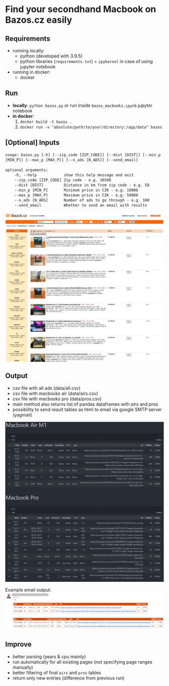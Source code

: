 # Find your secondhand Macbook on Bazos.cz easily

## Requirements
* running locally:
    * python (developed with 3.9.5)
    * python libraries (`requirements.txt`) + `ipykernel` in case of using jupyter notebook
* running in docker:
    * docker

## Run
* **locally**: `python bazos.py` or run inside `bazos_macbooks.ipynb` jupyter notebook
* **in docker**: 
    1. `docker build -t bazos .`
    2. `docker run -v "absolute/path/to/your/directory:/app/data" bazos`

## [Optional] Inputs
```
usage: bazos.py [-h] [--zip_code [ZIP_CODE]] [--dist [DIST]] [--min_p [MIN_P]] [--max_p [MAX_P]] [--n_ads [N_ADS]] [--send_email]

optional arguments:
    -h, --help            show this help message and exit
    --zip_code [ZIP_CODE] Zip code - e.g. 10500
    --dist [DIST]         Distance in km from zip code - e.g. 50
    --min_p [MIN_P]       Minimum price in CZK - e.g. 10000
    --max_p [MAX_P]       Maximum price in CZK - e.g. 50000
    --n_ads [N_ADS]       Number of ads to go through - e.g. 100
    --send_email          Whether to send an email with results
```

![Bazos ads preview](/img/bazos.png "Bazos preview")

## Output
* csv file with all ads (data/all.csv)
* csv file with macbooks air (data/airs.csv)
* csv file with macbooks pro (data/pros.csv)
* main method also returns list of pandas dataframes with *airs* and *pros* 
* possibility to send result tables as html to email via google SMTP server (yagmail)

![Script output preview](/img/output.png "Script output preview")

Example email output:
![Example email preview](/img/mail.png "Example email preview")

## Improve
* better parsing (years & cpu mainly)
* run automatically for all existing pages (not specifying page ranges manually)
* better filtering of final `airs` and `pros` tables
* return only new entries (difference from previous run)